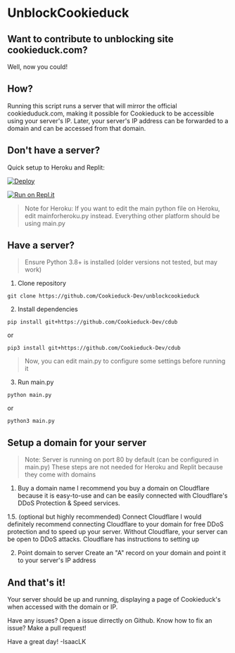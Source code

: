 # UnblockCookieduck

## Want to contribute to unblocking site cookieduck.com?

Well, now you could!

## How?

Running this script runs a server that will mirror the official cookieduduck.com, making it possible for Cookieduck to be accessible using your server's IP.
Later, your server's IP address can be forwarded to a domain and can be accessed from that domain.

## Don't have a server?
Quick setup to Heroku and Replit:

[![Deploy](https://www.herokucdn.com/deploy/button.svg)](https://heroku.com/deploy)

[![Run on Repl.it](https://repl.it/badge/github/Cookieduck-Dev/unblockcookieduck)](https://repl.it/github/Cookieduck-Dev/unblockcookieduck)

> Note for Heroku: If you want to edit the main python file on Heroku, edit mainforheroku.py instead. Everything other platform should be using main.py

## Have a server?
> Ensure Python 3.8+ is installed (older versions not tested, but may work)

1. Clone repository
```
git clone https://github.com/Cookieduck-Dev/unblockcookieduck
```

2. Install dependencies
```
pip install git+https://github.com/Cookieduck-Dev/cdub
```
or
```
pip3 install git+https://github.com/Cookieduck-Dev/cdub
```

> Now, you can edit main.py to configure some settings before running it

3. Run main.py
```
python main.py
```
or
```
python3 main.py
```


## Setup a domain for your server
> Note: Server is running on port 80 by default (can be configured in main.py)
>These steps are not needed for Heroku and Replit because they come with domains

1. Buy a domain name
I recommend you buy a domain on Cloudflare because it is easy-to-use and can be easily connected with Cloudflare's DDoS Protection & Speed services.

1.5. (optional but highly recommended) Connect Cloudflare
I would definitely recommend connecting Cloudflare to your domain for free DDoS protection and to speed up your server. 
Without Cloudflare, your server can be open to DDoS attacks.
Cloudflare has instructions to setting up 

2. Point domain to server
Create an "A" record on your domain and point it to your server's IP address

## And that's it!
Your server should be up and running, displaying a page of Cookieduck's when accessed with the domain or IP.

Have any issues? Open a issue dirrectly on Github.
Know how to fix an issue? Make a pull request!

Have a great day!
-IsaacLK

